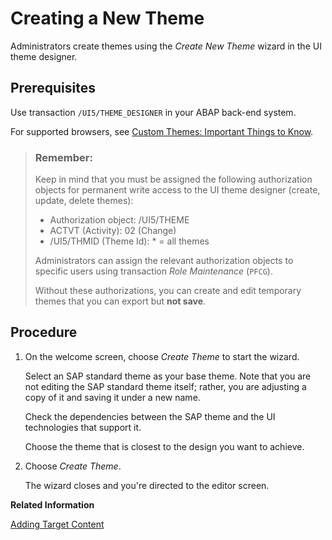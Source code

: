 <!-- loiof987d5ffccd743cf88b0865c3bbbbe4f -->

# Creating a New Theme

Administrators create themes using the *Create New Theme* wizard in the UI theme designer.



## Prerequisites

Use transaction `/UI5/THEME_DESIGNER` in your ABAP back-end system.

For supported browsers, see [Custom Themes: Important Things to Know](../Get-Started/custom-themes-important-things-to-know-8882c96.md).

> ### Remember:  
> Keep in mind that you must be assigned the following authorization objects for permanent write access to the UI theme designer \(create, update, delete themes\):
> 
> -   Authorization object: /UI5/THEME
> -   ACTVT \(Activity\): 02 \(Change\)
> -   /UI5/THMID \(Theme Id\): \* = all themes
> 
> Administrators can assign the relevant authorization objects to specific users using transaction *Role Maintenance* \(`PFCG`\).
> 
> Without these authorizations, you can create and edit temporary themes that you can export but **not save**.



<a name="loiof987d5ffccd743cf88b0865c3bbbbe4f__steps_vyz_yrg_nj"/>

## Procedure

1.  On the welcome screen, choose *Create Theme* to start the wizard.

    Select an SAP standard theme as your base theme. Note that you are not editing the SAP standard theme itself; rather, you are adjusting a copy of it and saving it under a new name.

    Check the dependencies between the SAP theme and the UI technologies that support it.

    Choose the theme that is closest to the design you want to achieve.

2.  Choose *Create Theme*.

    The wizard closes and you're directed to the editor screen.


**Related Information**  


[Adding Target Content](adding-target-content-6f99f7f.md "Administrators add target content in order to preview any changes they make to the theme.")

